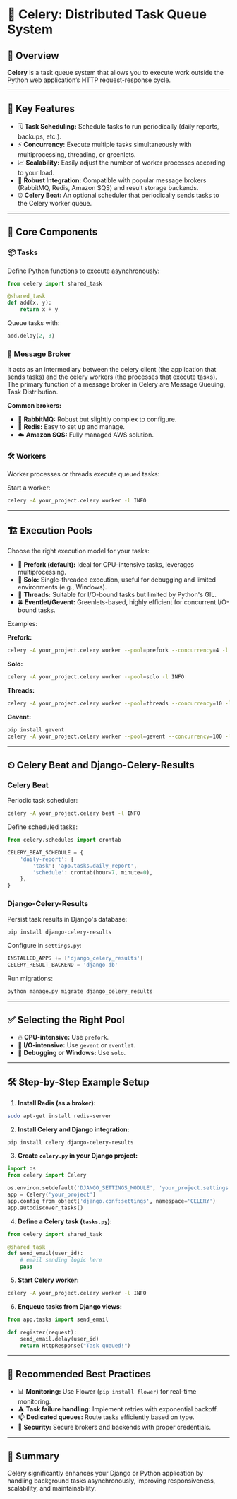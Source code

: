 # 🚀 Celery: Distributed Task Queue System

## 📌 Overview

**Celery** is a task queue system that allows you to execute work outside the Python web application’s HTTP request-response cycle.

---

## 🌟 Key Features

* 🗓 **Task Scheduling:** Schedule tasks to run periodically (daily reports, backups, etc.).
* ⚡ **Concurrency:** Execute multiple tasks simultaneously with multiprocessing, threading, or greenlets.
* 📈 **Scalability:** Easily adjust the number of worker processes according to your load.
* 🔗 **Robust Integration:** Compatible with popular message brokers (RabbitMQ, Redis, Amazon SQS) and result storage backends.
* ⏰ **Celery Beat:** An optional scheduler that periodically sends tasks to the Celery worker queue.

---

## 🔧 Core Components

### 📦 Tasks

Define Python functions to execute asynchronously:

```python
from celery import shared_task

@shared_task
def add(x, y):
    return x + y
```

Queue tasks with:

```python
add.delay(2, 3)
```

### 📡 Message Broker

It acts as an intermediary between the celery client (the application that sends tasks) and the celery workers (the processes that execute tasks). The primary function of a message broker in Celery are Message Queuing, Task Distribution.

**Common brokers:**

* 🐰 **RabbitMQ:** Robust but slightly complex to configure.
* 🚀 **Redis:** Easy to set up and manage.
* ☁️ **Amazon SQS:** Fully managed AWS solution.

### 🛠 Workers

Worker processes or threads execute queued tasks:

Start a worker:

```bash
celery -A your_project.celery worker -l INFO
```

---

## 🏗 Execution Pools

Choose the right execution model for your tasks:

* 🚦 **Prefork (default):** Ideal for CPU-intensive tasks, leverages multiprocessing.
* 🎯 **Solo:** Single-threaded execution, useful for debugging and limited environments (e.g., Windows).
* 🧵 **Threads:** Suitable for I/O-bound tasks but limited by Python's GIL.
* 🍀 **Eventlet/Gevent:** Greenlets-based, highly efficient for concurrent I/O-bound tasks.

Examples:

**Prefork:**

```bash
celery -A your_project.celery worker --pool=prefork --concurrency=4 -l INFO
```

**Solo:**

```bash
celery -A your_project.celery worker --pool=solo -l INFO
```

**Threads:**

```bash
celery -A your_project.celery worker --pool=threads --concurrency=10 -l INFO
```

**Gevent:**

```bash
pip install gevent
celery -A your_project.celery worker --pool=gevent --concurrency=100 -l INFO
```

---

## ⏲ Celery Beat and Django-Celery-Results

### Celery Beat

Periodic task scheduler:

```bash
celery -A your_project.celery beat -l INFO
```

Define scheduled tasks:

```python
from celery.schedules import crontab

CELERY_BEAT_SCHEDULE = {
    'daily-report': {
        'task': 'app.tasks.daily_report',
        'schedule': crontab(hour=7, minute=0),
    },
}
```

### Django-Celery-Results

Persist task results in Django's database:

```bash
pip install django-celery-results
```

Configure in `settings.py`:

```python
INSTALLED_APPS += ['django_celery_results']
CELERY_RESULT_BACKEND = 'django-db'
```

Run migrations:

```bash
python manage.py migrate django_celery_results
```

---

## ✅ Selecting the Right Pool

* 🔥 **CPU-intensive:** Use `prefork`.
* 🌊 **I/O-intensive:** Use `gevent` or `eventlet`.
* 🐞 **Debugging or Windows:** Use `solo`.

---

## 🛠 Step-by-Step Example Setup

1. **Install Redis (as a broker):**

```bash
sudo apt-get install redis-server
```

2. **Install Celery and Django integration:**

```bash
pip install celery django-celery-results
```

3. **Create `celery.py` in your Django project:**

```python
import os
from celery import Celery

os.environ.setdefault('DJANGO_SETTINGS_MODULE', 'your_project.settings')
app = Celery('your_project')
app.config_from_object('django.conf:settings', namespace='CELERY')
app.autodiscover_tasks()
```

4. **Define a Celery task (`tasks.py`):**

```python
from celery import shared_task

@shared_task
def send_email(user_id):
    # email sending logic here
    pass
```

5. **Start Celery worker:**

```bash
celery -A your_project.celery worker -l INFO
```

6. **Enqueue tasks from Django views:**

```python
from app.tasks import send_email

def register(request):
    send_email.delay(user_id)
    return HttpResponse("Task queued!")
```

---

## 🏅 Recommended Best Practices

* 📊 **Monitoring:** Use Flower (`pip install flower`) for real-time monitoring.
* ⚠️ **Task failure handling:** Implement retries with exponential backoff.
* 📫 **Dedicated queues:** Route tasks efficiently based on type.
* 🔐 **Security:** Secure brokers and backends with proper credentials.

---

## 📖 Summary

Celery significantly enhances your Django or Python application by handling background tasks asynchronously, improving responsiveness, scalability, and maintainability.
